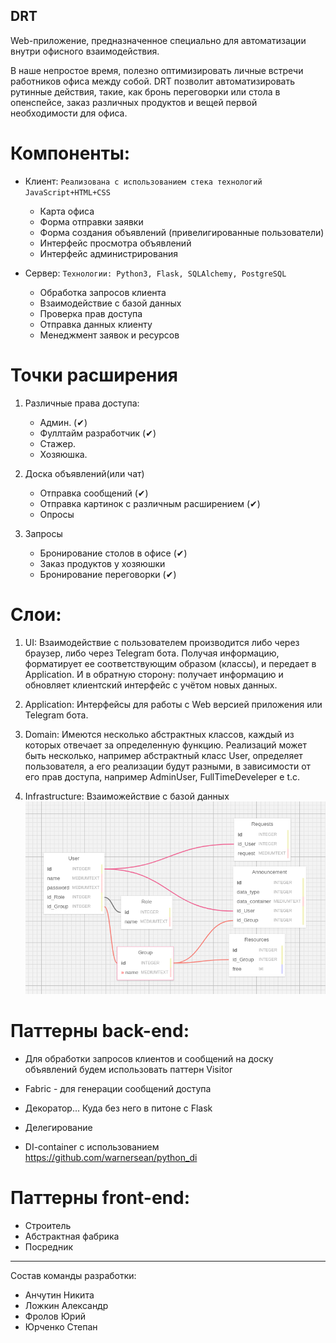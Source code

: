 DRT
---

Web-приложение, предназначенное специально для автоматизации внутри офисного взаимодействия.

В наше непростое время, полезно оптимизировать личные встречи работников офиса между собой. DRT позволит автоматизировать рутинные действия, такие, как бронь переговорки или стола в опенспейсе, заказ различных продуктов и вещей первой необходимости для офиса.

# Компоненты:

* Клиент: ```Реализована с использованием стека технологий JavaScript+HTML+CSS```
    * Карта офиса
    * Форма отправки заявки
    * Форма создания объявлений (привелигированные пользователи)
    * Интерфейс просмотра объявлений
    * Интерфейс администрирования

* Сервер: ```Технологии: Python3, Flask, SQLAlchemy, PostgreSQL```
    * Обработка запросов клиента
    * Взаимодействие с базой данных
    * Проверка прав доступа
    * Отправка данных клиенту
    * Менеджмент заявок и ресурсов



# Точки расширения
1. Различные права доступа:

	* Админ. (✔)
	* Фуллтайм разработчик (✔)
	* Стажер.
	* Хозяюшка.

2. Доска объявлений(или чат)

	* Отправка сообщений (✔)
	* Отправка картинок с различным расширением (✔)
	* Опросы

3.  Запросы

	* Бронирование столов в офисе (✔)
	* Заказ продуктов у хозяюшки
	* Бронирование переговорки (✔)


# Слои:

1. UI: Взаимодействие с пользователем производится либо через браузер, либо через Telegram бота. Получая информацию, форматирует ее соответствующим образом (классы), и передает в Application. И в обратную сторону: получает информацию и обновляет клиентский интерфейс с учётом новых данных.

2. Application: Интерфейсы для работы с Web версией приложения или Telegram бота.

3. Domain: Имеются несколько абстрактных классов, каждый из которых отвечает за определенную функцию. Реализаций может быть несколько, например абстрактный класс User, определяет пользователя, а его реализации будут разными, в зависимости от его прав доступа, например AdminUser, FullTimeDeveleper e t.c.

4. Infrastructure: Взаиможействие с базой данных
![alt text](data_base.png "Title")


# Паттерны back-end:
* Для обработки запросов клиентов и сообщений на доску объявлений будем использовать паттерн Visitor
* Fabriс - для генерации сообщений доступа
* Декоратор... Куда без него в питоне с Flask
* Делегирование

* DI-container с использованием https://github.com/warnersean/python_di

# Паттерны front-end:
* Строитель
* Абстрактная фабрика
* Посредник
----

Состав команды разработки:

- Анчутин Никита
- Ложкин Александр
- Фролов Юрий
- Юрченко Степан

